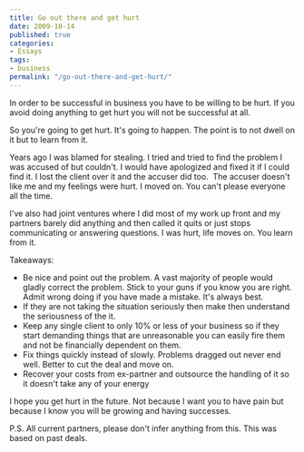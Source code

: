 ```yaml
---
title: Go out there and get hurt
date: 2009-10-14
published: true
categories:
- Essays
tags:
- business
permalink: "/go-out-there-and-get-hurt/"
---
```

In order to be successful in business you have to be willing to be hurt. If you avoid doing anything to get hurt you will not be successful at all.

So you're going to get hurt. It's going to happen. The point is to not dwell on it but to learn from it.

Years ago I was blamed for stealing. I tried and tried to find the problem I was accused of but couldn't. I would have apologized and fixed it if I could find it. I lost the client over it and the accuser did too.  The accuser doesn't like me and my feelings were hurt. I moved on. You can't please everyone all the time.

I've also had joint ventures where I did most of my work up front and my partners barely did anything and then called it quits or just stops communicating or answering questions. I was hurt, life moves on. You learn from it.

Takeaways:
- Be nice and point out the problem. A vast majority of people would gladly correct the problem. Stick to your guns if you know you are right. Admit wrong doing if you have made a mistake. It's always best.
- If they are not taking the situation seriously then make then understand the seriousness of the it.
- Keep any single client to only 10% or less of your business so if they start demanding things that are unreasonable you can easily fire them and not be financially dependent on them.
- Fix things quickly instead of slowly. Problems dragged out never end well. Better to cut the deal and move on.
- Recover your costs from ex-partner and outsource the handling of it so it doesn't take any of your energy

I hope you get hurt in the future. Not because I want you to have pain but because I know you will be growing and having successes.

P.S. All current partners, please don't infer anything from this. This was based on past deals.